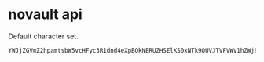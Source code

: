 # novault api

Default character set.

```
YWJjZGVmZ2hpamtsbW5vcHFyc3R1dnd4eXpBQkNERUZHSElKS0xNTk9QUVJTVFVWV1hZWjEyMzQ1Njc4OTB+IUAjJCVeJipfLSs9fFxcKCl7fVtdOjsiJzw+LC4/L2A=
```

